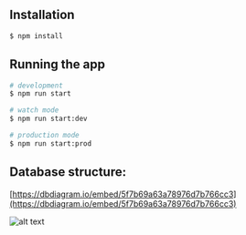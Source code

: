 
## Installation

```bash
$ npm install
```

## Running the app

```bash
# development
$ npm run start

# watch mode
$ npm run start:dev

# production mode
$ npm run start:prod
```


## Database structure:

[https://dbdiagram.io/embed/5f7b69a63a78976d7b766cc3](https://dbdiagram.io/embed/5f7b69a63a78976d7b766cc3)


![alt text](https://ucarecdn.com/9e6118b5-44f7-44c1-8172-2799fd6b43bb/OwnerCompany.png)
